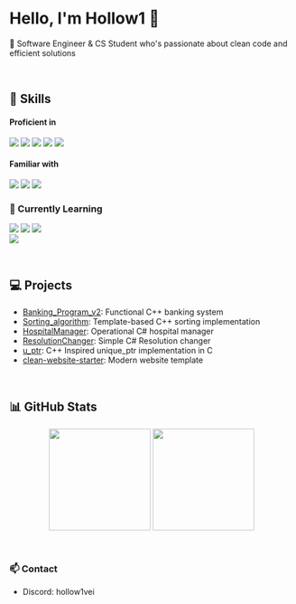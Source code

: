 # Hello, I'm Hollow1 👋

💜 Software Engineer & CS Student who's passionate about clean code and efficient solutions

<br>

## 🔨 Skills

#### Proficient in
<p align="left">
  <img src="https://img.shields.io/badge/-HTML5-E34F26?style=for-the-badge&logo=html5&logoColor=white"/>
  <img src="https://img.shields.io/badge/-CSS3-1572B6?style=for-the-badge&logo=css3&logoColor=white"/>
  <img src="https://img.shields.io/badge/-C-00599C?style=for-the-badge&logo=c&logoColor=white"/>
  <img src="https://img.shields.io/badge/-C++-00599C?style=for-the-badge&logo=c%2B%2B&logoColor=white"/>
  <img src="https://img.shields.io/badge/-C%23-512BD4?style=for-the-badge&logo=dotnet&logoColor=white"/>
</p>

#### Familiar with
<p align="left">
  <img src="https://img.shields.io/badge/-JavaScript-F7DF1E?style=for-the-badge&logo=javascript&logoColor=black"/>
  <img src="https://img.shields.io/badge/-Vue.js-35495E?style=for-the-badge&logo=vue.js&logoColor=4FC08D"/>
  <img src="https://img.shields.io/badge/-React-20232A?style=for-the-badge&logo=react&logoColor=61DAFB"/>
</p>

### 🌱 Currently Learning
<p align="left">
  <img src="https://img.shields.io/badge/-Advanced%20C++-00599C?style=for-the-badge&logo=c%2B%2B&logoColor=white"/>
  <img src="https://img.shields.io/badge/-Advanced%20C%23-512BD4?style=for-the-badge&logo=dotnet&logoColor=white"/>
  <img src="https://img.shields.io/badge/-Advanced%20JavaScript-F7DF1E?style=for-the-badge&logo=javascript&logoColor=black"/>
  <br/>
  <img src="https://img.shields.io/badge/-Unity-000000?style=for-the-badge&logo=unity&logoColor=white"/>
</p>

<br>

## 💻 Projects
- [Banking_Program_v2](https://github.com/Ho11ow1/Banking_Program_v2): Functional C++ banking system
- [Sorting_algorithm](https://github.com/Ho11ow1/Sorting_algorithm): Template-based C++ sorting implementation
- [HospitalManager](https://github.com/Ho11ow1/HospitalManager): Operational C# hospital manager
- [ResolutionChanger](https://github.com/Ho11ow1/ResolutionChanger): Simple C# Resolution changer
- [u_ptr](https://github.com/Ho11ow1/u_ptr): C++ Inspired unique_ptr implementation in C 
- [clean-website-starter](https://github.com/Ho11ow1/clean-website-starter): Modern website template

<br>

## 📊 GitHub Stats
<p align="center">
  <img height="180em" src="https://github-readme-stats.vercel.app/api?username=Ho11ow1&show_icons=true&theme=midnight-purple&bg_color=0D1117&hide_border=true&cache_seconds=1800" />
  <img height="180em" src="https://github-readme-stats.vercel.app/api/top-langs/?username=Ho11ow1&layout=compact&theme=midnight-purple&bg_color=0D1117&hide_border=true&hide=vue&cache_seconds=1800" />
</p>

<br>

### 📫 Contact
- Discord: hollow1vei

